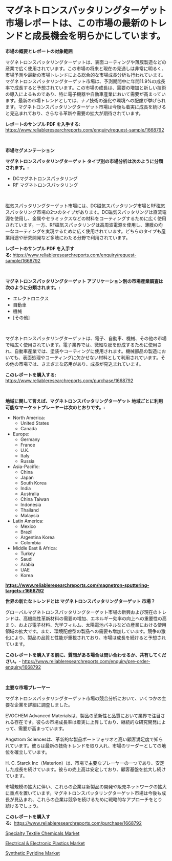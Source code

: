 <p><h1>マグネトロンスパッタリングターゲット市場レポートは、この市場の最新のトレンドと成長機会を明らかにしています。</h1></p><p><strong>市場の概要とレポートの対象範囲</strong></p>
<p><p>マグネトロンスパッタリングターゲットは、表面コーティングや薄膜製造などの産業で広く使用されています。この市場の将来と現在の見通しは非常に明るく、市場予測や最新の市場トレンドによる総合的な市場成長分析も行われています。マグネトロンスパッタリングターゲット市場は、予測期間中に年間11.9%の成長率で成長すると予想されています。この市場の成長は、需要の増加と新しい技術の導入によるものであり、特に電子機器や自動車産業において需要が高まっています。最新の市場トレンドとしては、ナノ技術の進化や環境への配慮が挙げられます。マグネトロンスパッタリングターゲット市場は今後も着実に成長を続けると見込まれており、さらなる革新や需要の拡大が期待されています。</p></p>
<p><strong>レポートのサンプル PDF を入手する:</strong> <a href="https://www.reliableresearchreports.com/enquiry/request-sample/1668792">https://www.reliableresearchreports.com/enquiry/request-sample/1668792</a></p>
<p>&nbsp;</p>
<p><strong>市場セグメンテーション</strong></p>
<p><strong>マグネトロンスパッタリングターゲット タイプ別の市場分析は次のように分類されます。:</strong></p>
<p><ul><li>DCマグネトロンスパッタリング</li><li>RF マグネトロンスパッタリング</li></ul></p>
<p>&nbsp;</p>
<p><p>磁気スパッタリングターゲット市場には、DC磁気スパッタリング市場とRF磁気スパッタリング市場の2つのタイプがあります。DC磁気スパッタリングは直流電源を使用し、金属やセラミックスなどの材料をコーティングするために広く使用されています。一方、RF磁気スパッタリングは高周波電源を使用し、薄膜の均一なコーティングを実現するために広く使用されています。どちらのタイプも産業用途や研究開発など多岐にわたる分野で利用されています。</p></p>
<p><strong>レポートのサンプル PDF を入手する:</strong>&nbsp;<a href="https://www.reliableresearchreports.com/enquiry/request-sample/1668792">https://www.reliableresearchreports.com/enquiry/request-sample/1668792</a></p>
<p>&nbsp;</p>
<p><strong> マグネトロンスパッタリングターゲット アプリケーション別の市場産業調査は次のように分類されます。:</strong></p>
<p><ul><li>エレクトロニクス</li><li>自動車</li><li>機械</li><li>[その他]</li></ul></p>
<p>&nbsp;</p>
<p><p>マグネトロンスパッタリングターゲットは、電子、自動車、機械、その他の市場で幅広く使用されています。電子業界では、微細な膜を形成するために使用され、自動車産業では、塗装やコーティングに使用されます。機械部品の製造においても、表面処理やコーティングに欠かせない材料として利用されています。その他の市場では、さまざまな応用があり、成長が見込まれています。</p></p>
<p><strong>このレポートを購入する:</strong>&nbsp; <a href="https://www.reliableresearchreports.com/purchase/1668792">https://www.reliableresearchreports.com/purchase/1668792</a></p>
<p>&nbsp;</p>
<p><strong>地域に関して言えば、マグネトロンスパッタリングターゲット 地域ごとに利用可能なマーケットプレーヤーは次のとおりです。:</strong></p>
<p><ul>
    <li>
        North America:
        <ul>
            <li>United States</li>
            <li>Canada</li>
        </ul>
    </li>
    <li>
        Europe:
        <ul>
            <li>Germany</li>
            <li>France</li>
            <li>U.K.</li>
            <li>Italy</li>
            <li>Russia</li>
        </ul>
    </li>
    <li>
        Asia-Pacific:
        <ul>
            <li>China</li>
            <li>Japan</li>
            <li>South Korea</li>
            <li>India</li>
            <li>Australia</li>
            <li>China Taiwan</li>
            <li>Indonesia</li>
            <li>Thailand</li>
            <li>Malaysia</li>
        </ul>
    </li>
    <li>
        Latin America:
        <ul>
            <li>Mexico</li>
            <li>Brazil</li>
            <li>Argentina Korea</li>
            <li>Colombia</li>
        </ul>
    </li>
    <li>
        Middle East & Africa:
        <ul>
            <li>Turkey</li>
            <li>Saudi</li>
            <li>Arabia</li>
            <li>UAE</li>
            <li>Korea</li>
        </ul>
    </li>
    </ul></p>
<p><strong><a href="https://www.reliableresearchreports.com/magnetron-sputtering-targets-r1668792">https://www.reliableresearchreports.com/magnetron-sputtering-targets-r1668792</a></strong>&nbsp;</p>
<p><strong>世界の新たなトレンドとは マグネトロンスパッタリングターゲット 市場？</strong></p>
<p><p>グローバルマグネトロンスパッタリングターゲット市場の新興および現在のトレンドは、高機能性革新材料の需要の増加、エネルギー効率の向上への重要性の高まり、および電子材料、光学フィルム、太陽電池パネルなどの産業における使用領域の拡大です。また、環境配慮型の製品への需要も増加しています。競争の激化により、製品の品質と性能が重視されており、市場は成長を続けると予想されています。</p></p>
<p><strong>このレポートを購入する前に、質問がある場合は問い合わせるか、共有してください。</strong>- <a href="https://www.reliableresearchreports.com/enquiry/pre-order-enquiry/1668792">https://www.reliableresearchreports.com/enquiry/pre-order-enquiry/1668792</a></p>
<p>&nbsp;</p>
<p><strong>主要な市場プレーヤー</strong></p>
<p><p>マグネトロンスパッタリングターゲット市場の競合分析において、いくつかの主要な企業を詳細に調査しました。</p><p>EVOCHEM Advanced Materialsは、製品の革新性と品質において業界で注目される存在です。彼らの市場成長率は着実に上昇しており、継続的な研究開発によって、需要が高まっています。</p><p>Angstrom Sciencesは、革新的な製品ポートフォリオと高い顧客満足度で知られています。彼らは最新の技術トレンドを取り入れ、市場のリーダーとしての地位を確立しています。</p><p>H. C. Starck Inc（Materion）は、市場で主要なプレーヤーの一つであり、安定した成長を続けています。彼らの売上高は安定しており、顧客基盤を拡大し続けています。</p><p>市場規模の拡大に伴い、これらの企業は新製品の開発や販売ネットワークの拡大に重点を置いています。マグネトロンスパッタリングターゲット市場は今後も成長が見込まれ、これらの企業は競争を続けるために戦略的なアプローチをとり続けるでしょう。</p></p>
<p><strong>このレポートを購入する:</strong>&nbsp;&nbsp;<a href="https://www.reliableresearchreports.com/purchase/1668792">https://www.reliableresearchreports.com/purchase/1668792</a></p>
<p><p><a href="https://www.linkedin.com/pulse/insights-specialty-textile-chemicals-market-size-analysing-k8s6c?trackingId=3A5dpRicwZ0Zx5J2DD4w1w%3D%3D">Specialty Textile Chemicals Market</a></p><p><a href="https://www.linkedin.com/pulse/electrical-amp-electronic-plastics-market-size-growth-forecast-fdbdc?trackingId=T%2BRxESd2gBb7wVP7pECLpw%3D%3D">Electrical & Electronic Plastics Market</a></p><p><a href="https://www.linkedin.com/pulse/synthetic-pyridine-market-size-2024-2031-global-industrial-analysis-ubbqc?trackingId=lnN0aAxUlvK7ZhjLHyRMiA%3D%3D">Synthetic Pyridine Market</a></p></p>